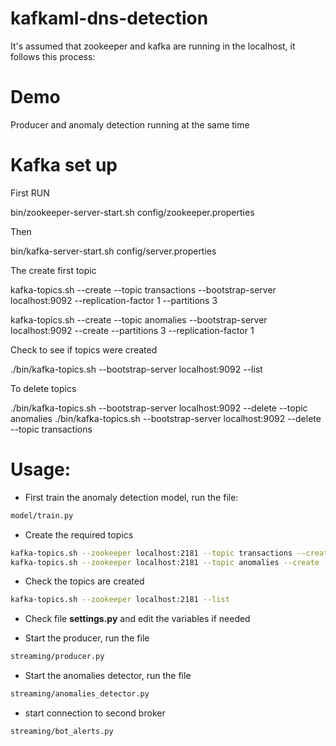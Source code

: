 # kafkaml-dns-detection

It's assumed that zookeeper and kafka are running in the localhost, it follows this process:

# Demo

Producer and anomaly detection running at the same time

# Kafka set up

First RUN 

bin/zookeeper-server-start.sh config/zookeeper.properties

Then 

bin/kafka-server-start.sh config/server.properties

The create first topic 

kafka-topics.sh --create --topic transactions --bootstrap-server localhost:9092 --replication-factor 1 --partitions 3 

kafka-topics.sh --create --topic anomalies --bootstrap-server localhost:9092 --create --partitions 3 --replication-factor 1

Check to see if topics were created 

./bin/kafka-topics.sh --bootstrap-server localhost:9092 --list 

To delete topics 

./bin/kafka-topics.sh --bootstrap-server localhost:9092 --delete --topic anomalies 
./bin/kafka-topics.sh --bootstrap-server localhost:9092 --delete --topic transactions 



# Usage:

* First train the anomaly detection model, run the file:

```bash
model/train.py
```

* Create the required topics

```bash
kafka-topics.sh --zookeeper localhost:2181 --topic transactions --create --partitions 3 --replication-factor 1
kafka-topics.sh --zookeeper localhost:2181 --topic anomalies --create --partitions 3 --replication-factor 1
```

* Check the topics are created

```bash
kafka-topics.sh --zookeeper localhost:2181 --list
```

* Check file **settings.py** and edit the variables if needed

* Start the producer, run the file

```bash
streaming/producer.py
```

* Start the anomalies detector, run the file

```bash
streaming/anomalies_detector.py
```

* start connection to second broker

```bash
streaming/bot_alerts.py
```
